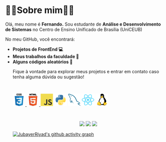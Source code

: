 <!DOCTYPE html>
<html>
  <head>
    <meta charset="UTF-8">
   
  </head>
  <body>
    <h1>👨‍💻Sobre mim👨‍💻</h1>
    <p>Olá, meu nome é <strong>Fernando.</strong> Sou estudante de <strong>Análise e Desenvolvimento de Sistemas</strong> no Centro de Ensino Unificado de Brasília (UniCEUB) 
    
    
<p>No meu GitHub, você encontrará:</p>
<ul>
  <li><strong>Projetos de FrontEnd 💻</strong>
  <li><strong>Meus trabalhos da faculdade 📝</strong>
  <li><strong>Alguns códigos aleatórios 🎲</strong>
<p>Fique à vontade para explorar meus projetos e entrar em contato caso tenha alguma dúvida ou sugestão!</p>
<br>


    
<p align="left"> <a href="https://www.gnu.org/software/bash/" target="_blank">  <a href="https://www.w3schools.com/css/" target="_blank"> 
<img src="https://raw.githubusercontent.com/devicons/devicon/master/icons/css3/css3-original-wordmark.svg" alt="css3" width="40" height="40"/> </a> 
<a href="https://www.w3.org/html/" target="_blank"> 
<img src="https://raw.githubusercontent.com/devicons/devicon/master/icons/html5/html5-original-wordmark.svg" alt="html5" width="40" height="40"/> </a>
<img src="https://raw.githubusercontent.com/devicons/devicon/master/icons/javascript/javascript-original.svg" alt="javascript" width="40" height="40"/> </a>
<img src="https://raw.githubusercontent.com/devicons/devicon/master/icons/python/python-original.svg" alt="python" width="40" height="40"/> </a> 
<img src="https://raw.githubusercontent.com/devicons/devicon/master/icons/mysql/mysql-original.svg" alt="python" width="40" height="40"/> </a> 
<img src="https://raw.githubusercontent.com/devicons/devicon/master/icons/react/react-original.svg" alt="python" width="40" height="40"/> </a> 
<img src="https://raw.githubusercontent.com/devicons/devicon/master/icons/linux/linux-original.svg" alt="python" width="40" height="40"/> </a> 




</a> </p>
<br />
<div align="center">
   <img height="190em" src="http://github-profile-summary-cards.vercel.app/api/cards/profile-details?username=SenaFernando&theme=tokyonight"/> 
   <img height "130em" src="http://github-profile-summary-cards.vercel.app/api/cards/stats?username=SenaFernando&theme=tokyonight"/> 
   <img height="140em" src="https://github-readme-stats.vercel.app/api/top-langs/?username=SenaFernando&layout=compact&langs_count=7&theme=tokyonight&hide_border=true"/> 
 </a>
</div>

[![JubayerRiyad's github activity graph](https://github-readme-activity-graph.cyclic.app/graph?username=SenaFernando&bg_color=0d1117&color=c9c9c9&line=4c779e&point=a8e5ff&area=true&hide_border=true)](https://github.com/SenaFernando/github-readme-activity-graph) 

